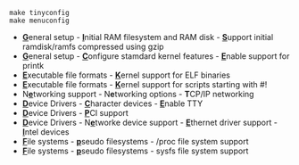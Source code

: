 ```
make tinyconfig
make menuconfig
```
 
* <ins>**G**</ins>eneral setup - <ins>**I**</ins>nitial RAM filesystem and RAM disk - <ins>**S**</ins>upport initial ramdisk/ramfs compressed using gzip
* <ins>**G**</ins>eneral setup - <ins>**C**</ins>onfigure stamdard kernel features - <ins>**E**</ins>nable support for printk  
* <ins>**E**</ins>xecutable file formats -  <ins>**K**</ins>ernel support for ELF binaries
* <ins>**E**</ins>xecutable file formats -  <ins>**K**</ins>ernel support for scripts starting with #!
* N<ins>**e**</ins>tworking support - N**e**tworking options - **T**CP/IP networking   
* <ins>**D**</ins>evice Drivers - <ins>**C**</ins>haracter devices - <ins>**E**</ins>nable TTY  
* <ins>**D**</ins>evice Drivers - <ins>**P**</ins>CI support
* <ins>**D**</ins>evice Drivers - N<ins>**e**</ins>tworke device support - <ins>**E**</ins>thernet driver support - <ins>**I**</ins>ntel devices  
* <ins>**F**</ins>ile systems - <ins>**p**</ins>seudo filesystems - /proc file system support  
* <ins>**F**</ins>ile systems - <ins>**p**</ins>seudo filesystems - sysfs file system support  
